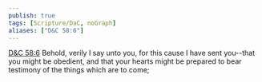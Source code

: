 ```yaml
---
publish: true
tags: [Scripture/DaC, noGraph]
aliases: ["D&C 58:6"]
---
```

[D&C 58:6](https://churchofjesuschrist.org/study/scriptures/dc-testament/dc/58?lang=eng&id=p6#p6) Behold, verily I say unto you, for this cause I have sent you--that you might be obedient, and that your hearts might be prepared to bear testimony of the things which are to come;
